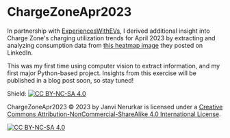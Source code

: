 # ChargeZoneApr2023
In partnership with [ExperiencesWithEVs](https://expwithevs.substack.com/), I derived additional insight into Charge Zone's charging utilization trends for April 2023 by extracting and analyzing consumption data from [this heatmap image](https://www.linkedin.com/feed/update/urn:li:activity:7065230575158108161/) they posted on LinkedIn.

This was my first time using computer vision to extract information, and my first major Python-based project. Insights from this exercise will be published in a blog post soon, so stay tuned!

Shield: [![CC BY-NC-SA 4.0][cc-by-nc-sa-shield]][cc-by-nc-sa]

ChargeZoneApr2023 © 2023 by Janvi Nerurkar is licensed under a
[Creative Commons Attribution-NonCommercial-ShareAlike 4.0 International License][cc-by-nc-sa].

[![CC BY-NC-SA 4.0][cc-by-nc-sa-image]][cc-by-nc-sa]

[cc-by-nc-sa]: http://creativecommons.org/licenses/by-nc-sa/4.0/
[cc-by-nc-sa-image]: https://licensebuttons.net/l/by-nc-sa/4.0/88x31.png
[cc-by-nc-sa-shield]: https://img.shields.io/badge/License-CC%20BY--NC--SA%204.0-lightgrey.svg
